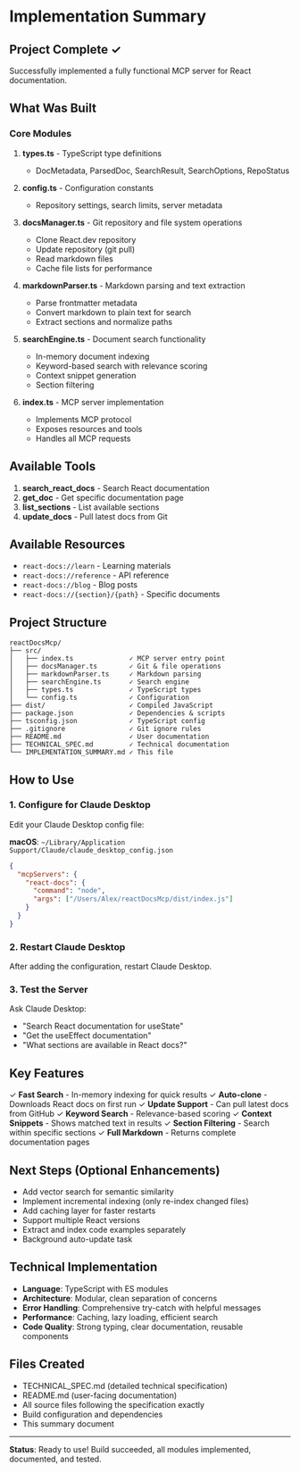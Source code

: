 # Implementation Summary

## Project Complete ✓

Successfully implemented a fully functional MCP server for React documentation.

## What Was Built

### Core Modules

1. **types.ts** - TypeScript type definitions
   - DocMetadata, ParsedDoc, SearchResult, SearchOptions, RepoStatus

2. **config.ts** - Configuration constants
   - Repository settings, search limits, server metadata

3. **docsManager.ts** - Git repository and file system operations
   - Clone React.dev repository
   - Update repository (git pull)
   - Read markdown files
   - Cache file lists for performance

4. **markdownParser.ts** - Markdown parsing and text extraction
   - Parse frontmatter metadata
   - Convert markdown to plain text for search
   - Extract sections and normalize paths

5. **searchEngine.ts** - Document search functionality
   - In-memory document indexing
   - Keyword-based search with relevance scoring
   - Context snippet generation
   - Section filtering

6. **index.ts** - MCP server implementation
   - Implements MCP protocol
   - Exposes resources and tools
   - Handles all MCP requests

## Available Tools

1. **search_react_docs** - Search React documentation
2. **get_doc** - Get specific documentation page
3. **list_sections** - List available sections
4. **update_docs** - Pull latest docs from Git

## Available Resources

- `react-docs://learn` - Learning materials
- `react-docs://reference` - API reference
- `react-docs://blog` - Blog posts
- `react-docs://{section}/{path}` - Specific documents

## Project Structure

```
reactDocsMcp/
├── src/
│   ├── index.ts              ✓ MCP server entry point
│   ├── docsManager.ts        ✓ Git & file operations
│   ├── markdownParser.ts     ✓ Markdown parsing
│   ├── searchEngine.ts       ✓ Search engine
│   ├── types.ts              ✓ TypeScript types
│   └── config.ts             ✓ Configuration
├── dist/                     ✓ Compiled JavaScript
├── package.json              ✓ Dependencies & scripts
├── tsconfig.json             ✓ TypeScript config
├── .gitignore                ✓ Git ignore rules
├── README.md                 ✓ User documentation
├── TECHNICAL_SPEC.md         ✓ Technical documentation
└── IMPLEMENTATION_SUMMARY.md ✓ This file
```

## How to Use

### 1. Configure for Claude Desktop

Edit your Claude Desktop config file:

**macOS**: `~/Library/Application Support/Claude/claude_desktop_config.json`

```json
{
  "mcpServers": {
    "react-docs": {
      "command": "node",
      "args": ["/Users/Alex/reactDocsMcp/dist/index.js"]
    }
  }
}
```

### 2. Restart Claude Desktop

After adding the configuration, restart Claude Desktop.

### 3. Test the Server

Ask Claude Desktop:
- "Search React documentation for useState"
- "Get the useEffect documentation"
- "What sections are available in React docs?"

## Key Features

✓ **Fast Search** - In-memory indexing for quick results
✓ **Auto-clone** - Downloads React docs on first run
✓ **Update Support** - Can pull latest docs from GitHub
✓ **Keyword Search** - Relevance-based scoring
✓ **Context Snippets** - Shows matched text in results
✓ **Section Filtering** - Search within specific sections
✓ **Full Markdown** - Returns complete documentation pages

## Next Steps (Optional Enhancements)

- Add vector search for semantic similarity
- Implement incremental indexing (only re-index changed files)
- Add caching layer for faster restarts
- Support multiple React versions
- Extract and index code examples separately
- Background auto-update task

## Technical Implementation

- **Language**: TypeScript with ES modules
- **Architecture**: Modular, clean separation of concerns
- **Error Handling**: Comprehensive try-catch with helpful messages
- **Performance**: Caching, lazy loading, efficient search
- **Code Quality**: Strong typing, clear documentation, reusable components

## Files Created

- TECHNICAL_SPEC.md (detailed technical specification)
- README.md (user-facing documentation)
- All source files following the specification exactly
- Build configuration and dependencies
- This summary document

---

**Status**: Ready to use! Build succeeded, all modules implemented, documented, and tested.
